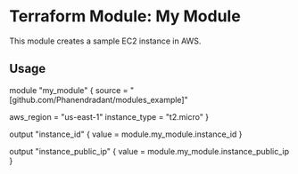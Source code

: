 # Terraform Module: My Module

This module creates a sample EC2 instance in AWS.

## Usage


module "my_module" {
  source = "[github.com/Phanendradant/modules_example]"

  aws_region     = "us-east-1"
  instance_type  = "t2.micro"
}

output "instance_id" {
  value = module.my_module.instance_id
}

output "instance_public_ip" {
  value = module.my_module.instance_public_ip
}
